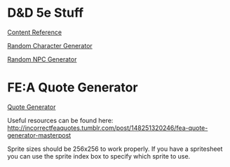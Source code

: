# D&D 5e Stuff

[Content Reference](https://tetra-cube.github.io/dnd/dnd-reference.html)

[Random Character Generator](https://tetra-cube.github.io/dnd/dnd-char-gen.html)

[Random NPC Generator](https://tetra-cube.github.io/dnd/dnd-npc-gen.html)

# FE:A Quote Generator

[Quote Generator](https://tetra-cube.github.io/fea-quote-gen/fea-quote-gen.html)

Useful resources can be found here: http://incorrectfeaquotes.tumblr.com/post/148251320246/fea-quote-generator-masterpost

Sprite sizes should be 256x256 to work properly. If you have a spritesheet you can use the sprite index box to specify which sprite to use.